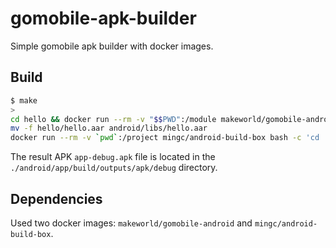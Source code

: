 # gomobile-apk-builder

Simple gomobile apk builder with docker images.

## Build

```bash
$ make
>
cd hello && docker run --rm -v "$$PWD":/module makeworld/gomobile-android bind -target=android -androidapi 21
mv -f hello/hello.aar android/libs/hello.aar
docker run --rm -v `pwd`:/project mingc/android-build-box bash -c 'cd ./android; ./gradlew build'
```

The result APK `app-debug.apk` file is located in the `./android/app/build/outputs/apk/debug` directory.

## Dependencies

Used two docker images: `makeworld/gomobile-android` and `mingc/android-build-box`.
